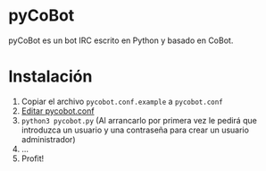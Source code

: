 pyCoBot
=======

pyCoBot es un bot IRC escrito en Python y basado en CoBot.

Instalación
===========

1. Copiar el archivo `pycobot.conf.example` a `pycobot.conf`
2. [Editar pycobot.conf](https://github.com/irc-CoBot/pyCoBot/wiki/Configuración)
3. `python3 pycobot.py` (Al arrancarlo por primera vez le pedirá que introduzca un usuario y una contraseña para crear un usuario administrador)
4. ...
5. Profit!
